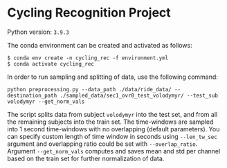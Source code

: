# Cycling Recognition Project

Python version: `3.9.3`

The conda environment can be created and activated as follows:
```
$ conda env create -n cycling_rec -f environment.yml 
$ conda activate cycling_rec
```

In order to run sampling and splitting of data, use the following command:
```
python preprocessing.py --data_path ./data/ride_data/ --destination_path ./sampled_data/sec1_ovr0_test_volodymyr/ --test_sub volodymyr --get_norm_vals
```

The script splits data from subject `volodymyr` into the test set, and from all the remaining subjects into the train set. The time-windows are sampled into 1 second time-windows with no overlapping (default parameters). You can specify custom length of time window in seconds using `--len_tw_sec` argument and overlapping ratio could be set with `--overlap_ratio`. Argument `--get_norm_vals` computes and saves mean and std per channel based on the train set for further normalization of data.